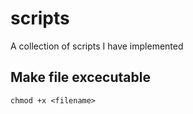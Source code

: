 # scripts
A collection of scripts I have implemented

## Make file excecutable

`chmod +x <filename>`
